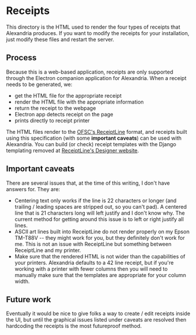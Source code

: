 # Receipts

This directory is the HTML used to render the four types of receipts that Alexandria produces. If you want to modify the receipts for your installation, just modify these files and restart the server.

## Process

Because this is a web-based application, receipts are only supported through the Electron companion application for Alexandria. When a receipt needs to be generated, we:

* get the HTML file for the appropriate receipt
* render the HTML file with the appropriate information
* return the receipt to the webpage
* Electron app detects receipt on the page
* prints directly to receipt printer

The HTML files render to the [OFSC's ReceiptLine](https://github.com/receiptline/receiptline) format, and receipts built using this specification (with some **important caveats**) can be used with Alexandria. You can build (or check) receipt templates with the Django templating removed at [ReceiptLine's Designer website](https://receiptline.github.io/designer/).

## Important caveats

There are several issues that, at the time of this writing, I don't have answers for. They are:

* Centering text only works if the line is 22 characters or longer (and trailing / leading spaces are stripped out, so you can't pad). A centered line that is 21 characters long will left justify and I don't know why. The current method for getting around this issue is to left or right justify all lines.
* ASCII art lines built into ReceiptLine do not render properly on my Epson TM-T88V -- they might work for you, but they definitely don't work for me. This is not an issue with ReceiptLine but something between ReceiptLine and my printer.
* Make sure that the rendered HTML is not wider than the capabilities of your printers. Alexandria defaults to a 42 line receipt, but if you're working with a printer with fewer columns then you will need to manually make sure that the templates are appropriate for your column width.

## Future work

Eventually it would be nice to give folks a way to create / edit receipts inside the UI, but until the graphical issues listed under caveats are resolved then hardcoding the receipts is the most futureproof method.
